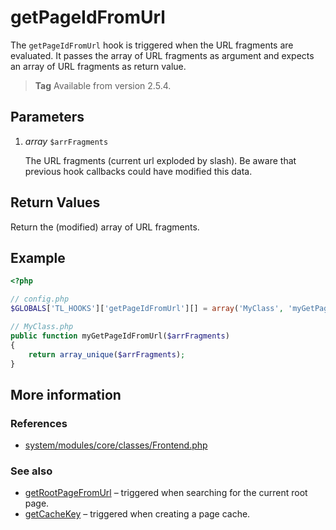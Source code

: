 # getPageIdFromUrl

The `getPageIdFromUrl` hook is triggered when the URL fragments are evaluated.
It passes the array of URL fragments as argument and expects an array of URL
fragments as return value.

> **Tag** Available from version 2.5.4.


## Parameters

1. *array* `$arrFragments`

    The URL fragments (current url exploded by slash). Be aware that previous hook
    callbacks could have modified this data.


## Return Values

Return the (modified) array of URL fragments.


## Example

```php
<?php

// config.php
$GLOBALS['TL_HOOKS']['getPageIdFromUrl'][] = array('MyClass', 'myGetPageIdFromUrl');

// MyClass.php
public function myGetPageIdFromUrl($arrFragments)
{
    return array_unique($arrFragments);
}
```


## More information


### References

- [system/modules/core/classes/Frontend.php](https://github.com/contao/core/blob/3.5.0/system/modules/core/classes/Frontend.php#L236-L242)


### See also

- [getRootPageFromUrl](getRootPageFromUrl.md) – triggered when searching for the current root page.
- [getCacheKey](getCacheKey.md) – triggered when creating a page cache.
